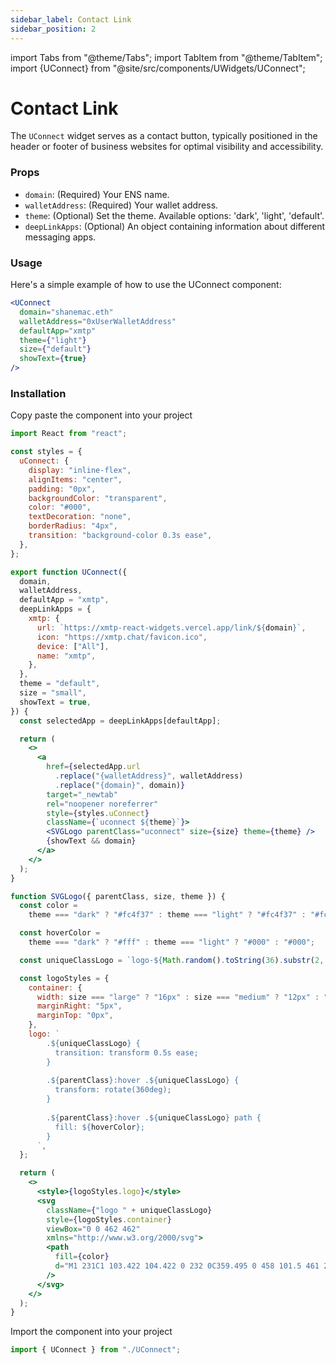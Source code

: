 ```yaml
---
sidebar_label: Contact Link
sidebar_position: 2
---
```


import Tabs from "@theme/Tabs";
import TabItem from "@theme/TabItem";
import {UConnect} from "@site/src/components/UWidgets/UConnect";

# Contact Link

The `UConnect` widget serves as a contact button, typically positioned in the header or footer of business websites for optimal visibility and accessibility.

<div className="widget-container">
<UConnect
domain="shanemac.eth"
walletAddress="0xUserWalletAddress"
defaultApp="xmtp"
theme={"light"}
size={"default"}
showText={true}
/>
</div>

### Props

- `domain`: (Required) Your ENS name.
- `walletAddress`: (Required) Your wallet address.
- `theme`: (Optional) Set the theme. Available options: 'dark', 'light', 'default'.
- `deepLinkApps`: (Optional) An object containing information about different messaging apps.

### Usage

Here's a simple example of how to use the UConnect component:

```jsx
<UConnect
  domain="shanemac.eth"
  walletAddress="0xUserWalletAddress"
  defaultApp="xmtp"
  theme={"light"}
  size={"default"}
  showText={true}
/>
```

### Installation

Copy paste the component into your project

<Tabs >
<TabItem value="index" label="UConnect.js">

```jsx
import React from "react";

const styles = {
  uConnect: {
    display: "inline-flex",
    alignItems: "center",
    padding: "0px",
    backgroundColor: "transparent",
    color: "#000",
    textDecoration: "none",
    borderRadius: "4px",
    transition: "background-color 0.3s ease",
  },
};

export function UConnect({
  domain,
  walletAddress,
  defaultApp = "xmtp",
  deepLinkApps = {
    xmtp: {
      url: `https://xmtp-react-widgets.vercel.app/link/${domain}`,
      icon: "https://xmtp.chat/favicon.ico",
      device: ["All"],
      name: "xmtp",
    },
  },
  theme = "default",
  size = "small",
  showText = true,
}) {
  const selectedApp = deepLinkApps[defaultApp];

  return (
    <>
      <a
        href={selectedApp.url
          .replace("{walletAddress}", walletAddress)
          .replace("{domain}", domain)}
        target="_newtab"
        rel="noopener noreferrer"
        style={styles.uConnect}
        className={`uconnect ${theme}`}>
        <SVGLogo parentClass="uconnect" size={size} theme={theme} />
        {showText && domain}
      </a>
    </>
  );
}

function SVGLogo({ parentClass, size, theme }) {
  const color =
    theme === "dark" ? "#fc4f37" : theme === "light" ? "#fc4f37" : "#fc4f37";

  const hoverColor =
    theme === "dark" ? "#fff" : theme === "light" ? "#000" : "#000";

  const uniqueClassLogo = `logo-${Math.random().toString(36).substr(2, 9)}`;

  const logoStyles = {
    container: {
      width: size === "large" ? "16px" : size === "medium" ? "12px" : "15px",
      marginRight: "5px",
      marginTop: "0px",
    },
    logo: `
        .${uniqueClassLogo} {
          transition: transform 0.5s ease;
        }
  
        .${parentClass}:hover .${uniqueClassLogo} {
          transform: rotate(360deg);
        }
  
        .${parentClass}:hover .${uniqueClassLogo} path {
          fill: ${hoverColor};
        }
      `,
  };

  return (
    <>
      <style>{logoStyles.logo}</style>
      <svg
        className={"logo " + uniqueClassLogo}
        style={logoStyles.container}
        viewBox="0 0 462 462"
        xmlns="http://www.w3.org/2000/svg">
        <path
          fill={color}
          d="M1 231C1 103.422 104.422 0 232 0C359.495 0 458 101.5 461 230C461 271 447 305.5 412 338C382.424 365.464 332 369.5 295.003 349C268.597 333.767 248.246 301.326 231 277.5L199 326.5H130L195 229.997L132 135H203L231.5 184L259.5 135H331L266 230C266 230 297 277.5 314 296C331 314.5 362 315 382 295C403.989 273.011 408.912 255.502 409 230C409.343 131.294 330.941 52 232 52C133.141 52 53 132.141 53 231C53 329.859 133.141 410 232 410C245.674 410 258.781 408.851 271.5 406L283.5 456.5C265.401 460.558 249.778 462 232 462C104.422 462 1 358.578 1 231Z"
        />
      </svg>
    </>
  );
}
```

</TabItem>
</Tabs>

Import the component into your project

```jsx
import { UConnect } from "./UConnect";
```
